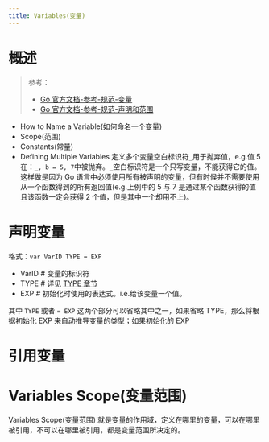 ```yaml
---
title: Variables(变量)
---
```


# 概述

> 参考：
> - [Go 官方文档-参考-规范-变量](https://go.dev/ref/spec#Variables)
> - [Go 官方文档-参考-规范-声明和范围](https://go.dev/ref/spec#Declarations_and_scope)

- How to Name a Variable(如何命名一个变量)
- Scope(范围)
- Constants(常量)
- Defining Multiple Variables 定义多个变量空白标识符`_`用于抛弃值，e.g.值 5 在：`_, b = 5, 7`中被抛弃。`_`空白标识符是一个只写变量，不能获得它的值。这样做是因为 Go 语言中必须使用所有被声明的变量，但有时候并不需要使用从一个函数得到的所有返回值(e.g.上例中的 5 与 7 是通过某个函数获得的值且该函数一定会获得 2 个值，但是其中一个却用不上)。

# 声明变量

格式：`var VarID TYPE = EXP`

- VarID # 变量的标识符
- TYPE # 详见 [TYPE 章节](https://www.yuque.com/desistdaydream/learning/hmvgmw)
- EXP # 初始化时使用的表达式。i.e.给该变量一个值。

其中 `TYPE` 或者 `= EXP` 这两个部分可以省略其中之一，如果省略 TYPE，那么将根据初始化 EXP 来自动推导变量的类型；如果初始化的 EXP

# 引用变量

# Variables Scope(变量范围)

Variables Scope(变量范围) 就是变量的作用域，定义在哪里的变量，可以在哪里被引用，不可以在哪里被引用，都是变量范围所决定的。
